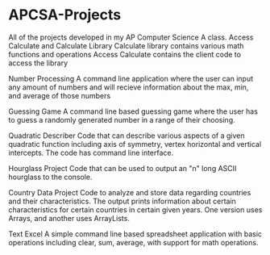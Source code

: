 # APCSA-Projects
All of the projects developed in my AP Computer Science A class.
Access Calculate and Calculate Library
Calculate library contains various math functions and operations Access Calculate contains the client code to access the library

Number Processing
A command line application where the user can input any amount of numbers and will recieve information about
the max, min, and average of those numbers

Guessing Game
A command line based guessing game where the user has to guess a randomly generated number in a range of their choosing.

Quadratic Describer
Code that can describe various aspects of a given quadratic function including axis of symmetry, vertex
horizontal and vertical intercepts. The code has command line interface.

Hourglass Project
Code that can be used to output an "n" long ASCII hourglass to the console.

Country Data Project
Code to analyze and store data regarding countries and their characteristics. The output prints information
about certain characteristics for certain countries in certain given years. One version uses Arrays, and another uses
ArrayLists.

Text Excel
A simple command line based spreadsheet application with basic operations including clear, sum, average, with support for math operations.
